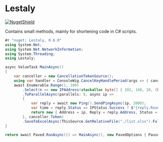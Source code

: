# Lestaly

[![NugetShield]][NugetPackage]

[NugetPackage]: https://www.nuget.org/packages/Lestaly
[NugetShield]: https://img.shields.io/nuget/v/Lestaly

Contains small methods, mainly for shortening code in C# scripts.

```csharp
#r "nuget: Lestaly, 0.6.0"
using System.Net;
using System.Net.NetworkInformation;
using System.Threading;
using Lestaly;

async ValueTask MainAsync()
{
    var canceller = new CancellationTokenSource();
    using var handler = ConsoleWig.CancelKeyHandlePeriod(args => { canceller.Cancel(); args.Cancel = true; });
    await Enumerable.Range(1, 100)
        .Select(n => new IPAddress(stackalloc byte[] { 192, 168, 10, (byte)n, }))
        .ToParallelAsync(parallels: 8, async ip =>
        {
            var reply = await new Ping().SendPingAsync(ip, 2000);
            var time = reply.Status == IPStatus.Success ? $"{reply.RoundtripTime} ms" : "";
            return new { Address = ip, Reply = reply.Address, Status = reply.Status, RoundtripTime = time, };
        }, canceller.Token)
        .SaveToExcelAsync(ThisSource.GetRelativeFile("./list.xlsx").FullName);
}

return await Paved.RunAsync(() => MainAsync(), new PavedOptions { PauseOnCancel = true, });
```

